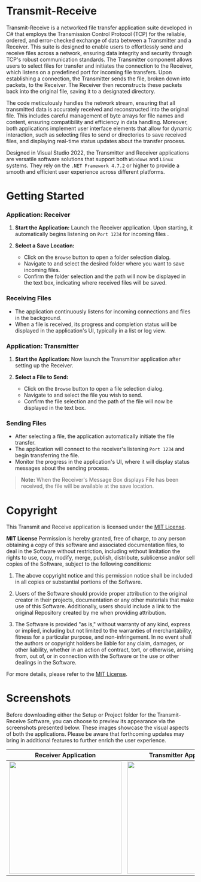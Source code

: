 # Transmit-Receive

Transmit-Receive is a networked file transfer application suite developed in C# that employs the Transmission Control Protocol (TCP) for the reliable, ordered, and error-checked exchange of data between a Transmitter and a Receiver. This suite is designed to enable users to effortlessly send and receive files across a network, ensuring data integrity and security through TCP's robust communication standards. The Transmitter component allows users to select files for transfer and initiates the connection to the Receiver, which listens on a predefined port for incoming file transfers. Upon establishing a connection, the Transmitter sends the file, broken down into packets, to the Receiver. The Receiver then reconstructs these packets back into the original file, saving it to a designated directory.

The code meticulously handles the network stream, ensuring that all transmitted data is accurately received and reconstructed into the original file. This includes careful management of byte arrays for file names and content, ensuring compatibility and efficiency in data handling. Moreover, both applications implement user interface elements that allow for dynamic interaction, such as selecting files to send or directories to save received files, and displaying real-time status updates about the transfer process.

Designed in Visual Studio 2022, the Transmitter and Receiver applications are versatile software solutions that support both `Windows` and `Linux` systems. They rely on the `.NET Framework 4.7.2` or higher to provide a smooth and efficient user experience across different platforms.

# Getting Started

### Application: Receiver

1. **Start the Application:** Launch the Receiver application. Upon starting, it automatically begins listening on `Port 1234` for incoming files .

2. **Select a Save Location:**
   - Click on the `Browse` button to open a folder selection dialog.
   - Navigate to and select the desired folder where you want to save incoming files.
   - Confirm the folder selection and the path will now be displayed in the text box, indicating where received files will be saved.

### Receiving Files
- The application continuously listens for incoming connections and files in the background.
- When a file is received, its progress and completion status will be displayed in the application's UI, typically in a list or log view.

### Application: Transmitter

1. **Start the Application:** Now launch the Transmitter application after setting up the Receiver.

2. **Select a File to Send:**
   - Click on the `Browse` button to open a file selection dialog.
   - Navigate to and select the file you wish to send.
   - Confirm the file selection and the path of the file will now be displayed in the text box.

### Sending Files
   - After selecting a file, the application automatically initiate the file transfer.
   - The application will connect to the receiver's listening `Port 1234` and begin transferring the file.
   - Monitor the progress in the application's UI, where it will display status messages about the sending process.

> **Note:** When the Receiver's Message Box displays File has been received, the file will be available at the save location.

# Copyright

This Transmit and Receive application is licensed under the [MIT License](LICENSE).

**MIT License**
Permission is hereby granted, free of charge, to any person obtaining a copy of this software and associated documentation files, to deal in the Software without restriction, including without limitation the rights to use, copy, modify, merge, publish, distribute, sublicense and/or sell copies of the Software, subject to the following conditions:

1. The above copyright notice and this permission notice shall be included in all copies or substantial portions of the Software.

2. Users of the Software should provide proper attribution to the original creator in their projects, documentation or any other materials that make use of this Software. Additionally, users should include a link to the original Repository created by me when providing attribution.

3. The Software is provided "as is," without warranty of any kind, express or implied, including but not limited to the warranties of merchantability, fitness for a particular purpose, and non-infringement. In no event shall the authors or copyright holders be liable for any claim, damages, or other liability, whether in an action of contract, tort, or otherwise, arising from, out of, or in connection with the Software or the use or other dealings in the Software.

For more details, please refer to the [MIT License](LICENSE).

# Screenshots
Before downloading either the Setup or Project folder for the Transmit-Receive Software, you can choose to preview its appearance via the screenshots presented below. These images showcase the visual aspects of both the applications. Please be aware that forthcoming updates may bring in additional features to further enrich the user experience.

| Receiver Application               | Transmitter Application   |
|------------------------------|------------------------------|
| <img src="https://github.com/BerndHagen/Medio-YouTube-Converter/raw/main/img/v1.4.1-medio_dashboard.png" width="300px"> | <img src="https://github.com/BerndHagen/Medio-YouTube-Converter/raw/main/img/v1.4.1-medio_converter.png" width="300px"> | 
